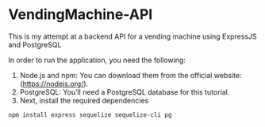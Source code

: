 # VendingMachine-API
This is my attempt at a backend API for a vending machine using ExpressJS and PostgreSQL

In order to run the application, you need the following:
1. Node.js and npm: You can download them from the official website: (https://nodejs.org/).
2. PostgreSQL: You’ll need a PostgreSQL database for this tutorial.
3. Next, install the required dependencies
```
npm install express sequelize sequelize-cli pg

```
